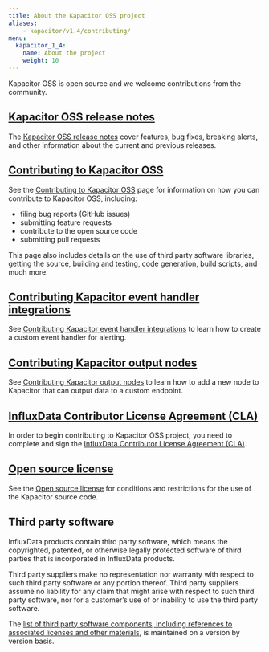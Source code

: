 ```yaml
---
title: About the Kapacitor OSS project
aliases:
    - kapacitor/v1.4/contributing/
menu:
  kapacitor_1_4:
    name: About the project
    weight: 10
---
```


Kapacitor OSS is open source and we welcome contributions from the community.

## [Kapacitor OSS release notes](/kapacitor/v1.4/about_the_project/releasenotes-changelog/)

The [Kapacitor OSS release notes](/kapacitor/v1.4/about_the_project/releasenotes-changelog/) cover features, bug fixes, breaking alerts, and other information about the current and previous releases.

## [Contributing to Kapacitor OSS](https://github.com/influxdata/kapacitor/blob/master/CONTRIBUTING.md)

See the [Contributing to Kapacitor OSS](https://github.com/influxdata/kapacitor/blob/master/CONTRIBUTING.md)
page for information on how you can contribute to Kapacitor OSS, including:

* filing bug reports (GitHub issues)
* submitting feature requests
* contribute to the open source code
* submitting pull requests

This page also includes details on the use of third party software libraries, getting the source, building and testing, code generation, build scripts, and much more.

## [Contributing Kapacitor event handler integrations](/kapacitor/v1.4/about_the_project/custom_alert/)

See [Contributing Kapacitor event handler integrations](/kapacitor/v1.4/about_the_project/custom_alert/) to learn how to create a custom event handler for alerting.

## [Contributing Kapacitor output nodes](/kapacitor/v1.4/about_the_project/custom_output/)

See [Contributing Kapacitor output nodes](/kapacitor/v1.4/about_the_project/custom_output/) to learn how to add a new node to Kapacitor that can output data to a custom endpoint.

## [InfluxData Contributor License Agreement (CLA)](https://influxdata.com/community/cla/)

In order to begin contributing to Kapacitor OSS project, you need to complete and sign the [InfluxData Contributor License Agreement (CLA)](https://influxdata.com/community/cla/).


## [Open source license](https://github.com/influxdata/kapacitor/blob/master/LICENSE)

See the [Open source license](https://github.com/influxdata/kapacitor/blob/master/LICENSE) for conditions and restrictions for the use of the Kapacitor source code.

## Third party software
InfluxData products contain third party software, which means the copyrighted, patented, or otherwise legally protected
software of third parties that is incorporated in InfluxData products.

Third party suppliers make no representation nor warranty with respect to such third party software or any portion thereof.
Third party suppliers assume no liability for any claim that might arise with respect to such  third party software, nor for a
customer’s use of or inability to use the  third party software.

The [list of third party software components, including references to associated licenses and other materials](https://github.com/influxdata/kapacitor/blob/master/LICENSE_OF_DEPENDENCIES.md), is maintained on a version by version basis.
